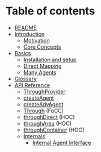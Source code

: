 # Table of contents

* [README](../README.md)
* [Introduction](introduction/README.md)
  * [Motivation](introduction/Motivation.md)
  * [Core Concepts](introduction/CoreConcepts.md)
* [Basics](basics/README.md)
  * [Installation and setup](basics/Setup.md)
  * [Direct Mapping](basics/Direct.md)
  * [Many Agents](basics/ManyAgents.md)
* [Glossary](Glossary.md)
* [API Reference](API/README.md)
  * [ThroughProvider](API/ThroughProvider.md)
  * [createAgent](API/createAgent.md)
  * [createAdvAgent](API/createAdvAgent.md)
  * [Through](API/Through.md) (FoCC)
  * [throughDirect](API/throughDirect.md) (HOC)
  * [throughArea](API/throughArea.md) (HOC)
  * [throughContainer](API/throughContainer.md) (HOC)
  * [Internals](API/internals/README.md)
    * [Internal Agent Interface](API/internals/AdvancedAgentDeclarative.md)
